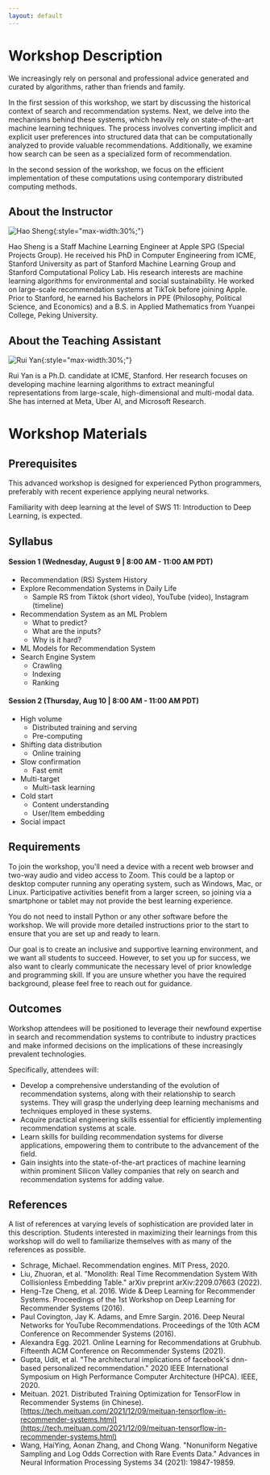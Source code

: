 ```yaml
---
layout: default
---
```


# Workshop Description
We increasingly rely on personal and professional advice generated and curated by algorithms, rather than friends and family.

In the first session of this workshop, we start by discussing the historical context of search and recommendation systems.
Next, we delve into the mechanisms behind these systems, which heavily rely on state-of-the-art machine learning techniques.
The process involves converting implicit and explicit user preferences into structured data that can be computationally analyzed to provide valuable recommendations.
Additionally, we examine how search can be seen as a specialized form of recommendation.

In the second session of the workshop, we focus on the efficient implementation of these computations using contemporary distributed computing methods.

## About the Instructor

![Hao Sheng](/assets/img/hao.jpg){:style="max-width:30%;"}

Hao Sheng is a Staff Machine Learning Engineer at Apple SPG (Special Projects Group).
He received his PhD in Computer Engineering from ICME, Stanford University as part of Stanford Machine Learning Group and Stanford Computational Policy Lab.
His research interests are machine learning algorithms for environmental and social sustainability.
He worked on large-scale recommendation systems at TikTok before joining Apple.
Prior to Stanford, he earned his Bachelors in PPE (Philosophy, Political Science, and Economics) and a B.S. in Applied Mathematics from Yuanpei College, Peking University.

## About the Teaching Assistant

![Rui Yan](/assets/img/ruiyan.png){:style="max-width:30%;"}

Rui Yan is a Ph.D. candidate at ICME, Stanford.
Her research focuses on developing machine learning algorithms to extract meaningful representations from large-scale, high-dimensional and multi-modal data.
She has interned at Meta, Uber AI, and Microsoft Research.

# Workshop Materials

## Prerequisites
This advanced workshop is designed for experienced Python programmers, preferably with recent experience applying neural networks.

Familiarity with deep learning at the level of SWS 11: Introduction to Deep Learning, is expected.

## Syllabus

#### Session 1 (Wednesday, August 9 | 8:00 AM - 11:00 AM PDT)

- Recommendation (RS) System History
- Explore Recommendation Systems in Daily Life
  - Sample RS from Tiktok (short video), YouTube (video), Instagram (timeline)
- Recommendation System as an ML Problem
  - What to predict?
  - What are the inputs?
  - Why is it hard?
- ML Models for Recommendation System
- Search Engine System
  - Crawling
  - Indexing
  - Ranking
  
#### Session 2 (Thursday, Aug 10 | 8:00 AM - 11:00 AM PDT)

- High volume
  - Distributed training and serving
  - Pre-computing
- Shifting data distribution
  - Online training
- Slow confirmation
  - Fast emit
- Multi-target
  - Multi-task learning
- Cold start
  - Content understanding
  - User/Item embedding
- Social impact

## Requirements
To join the workshop, you'll need a device with a recent web browser and two-way audio and video access to Zoom. This could be a laptop or desktop computer running any operating system, such as Windows, Mac, or Linux. Participative activities benefit from a larger screen, so joining via a smartphone or tablet may not provide the best learning experience.

You do not need to install Python or any other software before the workshop. We will provide more detailed instructions prior to the start to ensure that you are set up and ready to learn.

Our goal is to create an inclusive and supportive learning environment, and we want all students to succeed.
However, to set you up for success, we also want to clearly communicate the necessary level of prior knowledge and programming skill.
If you are unsure whether you have the required background, please feel free to reach out for guidance.


## Outcomes
Workshop attendees will be positioned to leverage their newfound expertise in search and recommendation systems to contribute to industry practices and make informed decisions on the implications of these increasingly prevalent technologies.

Specifically, attendees will:
  * Develop a comprehensive understanding of the evolution of recommendation systems, along with their relationship to search systems. They will grasp the underlying deep learning mechanisms and techniques employed in these systems.
  * Acquire practical engineering skills essential for efficiently implementing recommendation systems at scale.
  * Learn skills for building recommendation systems for diverse applications, empowering them to contribute to the advancement of the field.
  * Gain insights into the state-of-the-art practices of machine learning within prominent Silicon Valley companies that rely on search and recommendation systems for adding value.

## References
A list of references at varying levels of sophistication are provided later in this description.
Students interested in maximizing their learnings from this workshop will do well to familiarize themselves with as many of the references as possible.

- Schrage, Michael. Recommendation engines. MIT Press, 2020.
- Liu, Zhuoran, et al. "Monolith: Real Time Recommendation System With Collisionless Embedding Table." arXiv preprint arXiv:2209.07663 (2022).
- Heng-Tze Cheng, et al. 2016. Wide & Deep Learning for Recommender Systems. Proceedings of the 1st Workshop on Deep Learning for Recommender Systems (2016).
- Paul Covington, Jay K. Adams, and Emre Sargin. 2016. Deep Neural Networks for YouTube Recommendations. Proceedings of the 10th ACM Conference on Recommender Systems (2016).
- Alexandra Egg. 2021. Online Learning for Recommendations at Grubhub. Fifteenth ACM Conference on Recommender Systems (2021).
- Gupta, Udit, et al. "The architectural implications of facebook's dnn-based personalized recommendation." 2020 IEEE International Symposium on High Performance Computer Architecture (HPCA). IEEE, 2020.
- Meituan. 2021. Distributed Training Optimization for TensorFlow in Recommender Systems (in Chinese). [https://tech.meituan.com/2021/12/09/meituan-tensorflow-in-recommender-systems.html](https://tech.meituan.com/2021/12/09/meituan-tensorflow-in-recommender-systems.html)
- Wang, HaiYing, Aonan Zhang, and Chong Wang. "Nonuniform Negative Sampling and Log Odds Correction with Rare Events Data." Advances in Neural Information Processing Systems 34 (2021): 19847-19859.
